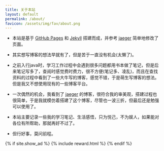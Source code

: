 ```yaml
---
title: 关于本站
layout: default
permalink: /about/
favicon: /assets/img/fav/about.png
---
```

*   本站是基于 [GitHub Pages](https://pages.github.com/) 和 [Jekyll](http://jekyllrb.com/) 搭建而成，并参考 [jaeger](http://jaeger.itscoder.com/) 简单地修改了页面。

*   其实想写博客的想法早就有了，但是苦于一直没有机会(太懒了)。

*   之前入行java时，学习工作过程中会遇到很多问题都用书本做了笔记，但是后来笔记写多了，查阅时感觉费时费力，很不方便(笔记多、凌乱)，而且在查找资料的过程中看到了一些大牛写的博客，感觉不错，于是萌生写博客的想法。但是我又不想使用现有的一些博客平台。

*   一次偶然的机会，我看到了 <a href="http://jaeger.itscoder.com/">jaeger</a> 的博客，很符合我的审美观，搭建过程也很简单，于是我就模仿着搭建了这个博客，尽管也一波三折，但最后还是勉强可以使用了。

*   本站主要记录一些我的学习笔记、生活感悟，只为悦己，不为娱人，如果能对各位有所帮助，那就再好不过了。

*   但行好事，莫问前程。

{% if site.show_ad %}
  {% include reward.html %}
{% endif %}
